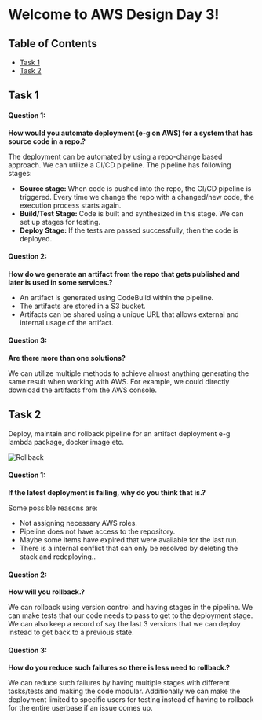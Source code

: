 # Welcome to AWS Design Day 3!


## Table of Contents

- [Task 1](#task-1)
- [Task 2](#task-2)


## Task 1
#### Question 1:
<b> How would you automate deployment (e-g on AWS) for a system that has source code in a repo.? </b>

The deployment can be automated by using a repo-change based approach. We can utilize a CI/CD pipeline. The pipeline has following stages:
- <b> Source stage: </b> When code is pushed into the repo, the CI/CD pipeline is triggered. Every time we change the repo with a changed/new code, the execution process starts again.
- <b> Build/Test Stage: </b> Code is built and synthesized in this stage. We can set up stages for testing.
- <b> Deploy Stage: </b> If the tests are passed successfully, then the code is deployed.


#### Question 2:
<b> How do we generate an artifact from the repo that gets published and later is used in some services.? </b>
- An artifact is generated using CodeBuild within the pipeline. 
- The artifacts are stored in a S3 bucket.
- Artifacts can be shared using a unique URL that allows external and internal usage of the artifact.


#### Question 3: 
<b> Are there more than one solutions? </b>

We can utilize multiple methods to achieve almost anything generating the same result when working with AWS. For example, we could directly download the artifacts from the AWS console.

## Task 2
Deploy, maintain and rollback pipeline for an artifact deployment e-g lambda package, docker image etc.

![Rollback](https://user-images.githubusercontent.com/121339168/234926442-11dd865d-af16-4768-8821-9f252cefd05e.png)

#### Question 1:
<b> If the latest deployment is failing, why do you think that is.? </b>

Some possible reasons are:
- Not assigning necessary AWS roles.
- Pipeline does not have access to the repository.
- Maybe some items have expired that were available for the last run.
- There is a internal conflict that can only be resolved by deleting the stack and redeploying..

#### Question 2:
<b> How will you rollback.? </b>

We can rollback using version control and having stages in the pipeline. We can make tests that our code needs to pass to get to the deployment stage. We can also keep a record of say the last 3 versions that we can deploy instead to get back to a previous state.


#### Question 3:
<b> How do you reduce such failures so there is less need to rollback.? </b>

We can reduce such failures by having multiple stages with different tasks/tests and making the code modular. Additionally we can make the deployment limited to specific users for testing instead of having to rollback for the entire userbase if an issue comes up.
